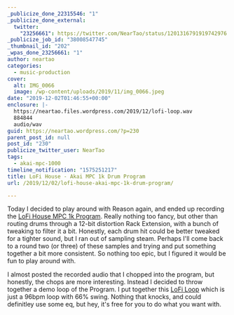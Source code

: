 ```yaml
---
_publicize_done_22315546: "1"
_publicize_done_external:
  twitter:
    "23256661": https://twitter.com/NearTao/status/1201316791919742976
_publicize_job_id: "38008547745"
_thumbnail_id: "202"
_wpas_done_23256661: "1"
author: neartao
categories:
  - music-production
cover:
  alt: IMG_0066
  image: /wp-content/uploads/2019/11/img_0066.jpeg
date: "2019-12-02T01:46:55+00:00"
enclosure: |-
  https://neartao.files.wordpress.com/2019/12/lofi-loop.wav
  884844
  audio/wav
guid: https://neartao.wordpress.com/?p=230
parent_post_id: null
post_id: "230"
publicize_twitter_user: NearTao
tags:
  - akai-mpc-1000
timeline_notification: "1575251217"
title: LoFi House - Akai MPC 1k Drum Program
url: /2019/12/02/lofi-house-akai-mpc-1k-drum-program/

---
```

Today I decided to play around with Reason again, and ended up recording the [LoFi House MPC 1k Program](/wp-content/uploads/2019/12/lofi-house-mpc-1k-program.zip). Really nothing too fancy, but other than routing drums through a 12-bit distortion Rack Extension, with a bunch of tweaking to filter it a bit. Honestly, each drum hit could be better tweaked for a tighter sound, but I ran out of sampling steam. Perhaps I'll come back to a round two (or three) of these samples and trying and put something together a bit more consistent. So nothing too epic, but I figured it would be fun to play around with.

I almost posted the recorded audio that I chopped into the program, but honestly, the chops are more interesting. Instead I decided to throw together a demo loop of the Program. I put together this [LoFi Loop](/wp-content/uploads/2019/12/lofi-loop.wav) which is just a 96bpm loop with 66% swing. Nothing that knocks, and could definitley use some eq, but hey, it's free for you to do what you want with.
